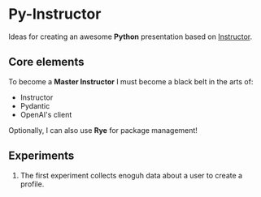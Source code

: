 # Py-Instructor

Ideas for creating an awesome **Python** presentation based on [Instructor](https://jxnl.github.io/instructor/).

## Core elements

To become a **Master Instructor** I must become a black belt in the arts of:

- Instructor
- Pydantic
- OpenAI's client

Optionally, I can also use **Rye** for package management!

## Experiments

1. The first experiment collects enoguh data about a user to create a profile.

